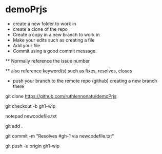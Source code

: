 # demoPrjs 

* create a new folder to work in
* create a clone of the repo
* Create a copy in a new branch to work in
* Make your edits such as creating a file
* Add your file
* Commit using a good commit message. 

** Normally reference the issue number 

** also reference keyword(s) such as fixes, resolves, closes

* push your branch to the remote repo (github) creating a new branch there



git clone https://github.com/ruthlennonatu/demoPrjs

git checkout -b gh1-wip

notepad newcodefile.txt

git add .

git commit -m "Resolves #gh-1 via newcodefile.txt"

git push -u origin gh1-wip
